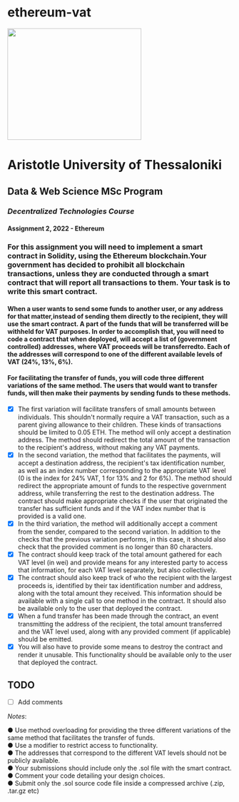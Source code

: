 # ethereum-vat

<img src="https://d33wubrfki0l68.cloudfront.net/fcd4ecd90386aeb50a235ddc4f0063cfbb8a7b66/4295e/static/bfc04ac72981166c740b189463e1f74c/40129/eth-diamond-black-white.jpg" width="300" height="250">

# Aristotle University of Thessaloniki
## Data & Web Science MSc Program
### ***Decentralized Technologies Course***
#### Assignment 2, 2022 - Ethereum

### For this assignment you will need to implement a smart contract in Solidity, using the Ethereum blockchain.Your government has decided to prohibit all blockchain transactions, unless they are conducted through a smart contract that will report all transactions to them. **Your task is to write this smart contract.**

#### When a user wants to send some funds to another user, or any address for that matter,instead of sending them directly to the recipient, they will use the smart contract. A part of the funds that will be transferred will be withheld for VAT purposes. In order to accomplish that, you will need to code a contract that when deployed, will accept a list of (government controlled) addresses, where VAT proceeds will be transferredto. Each of the addresses will correspond to one of the different available levels of VAT (24%, 13%, 6%).

#### For facilitating the transfer of funds, you will code three different variations of the same method. The users that would want to transfer funds, will then make their payments by sending funds to these methods.

- [X] The first variation will facilitate transfers of small amounts between individuals. This
shouldn't normally require a VAT transaction, such as a parent giving allowance to their
children. These kinds of transactions should be limited to 0.05 ETH. The method will only
accept a destination address. The method should redirect the total amount of the
transaction to the recipient's address, without making any VAT payments.
- [X] In the second variation, the method that facilitates the payments, will accept a
destination address, the recipient's tax identification number, as well as an index number
corresponding to the appropriate VAT level (0 is the index for 24% VAT, 1 for 13% and 2 for
6%). The method should redirect the appropriate amount of funds to the respective
government address, while transferring the rest to the destination address. The contract
should make appropriate checks if the user that originated the transfer has sufficient
funds and if the VAT index number that is provided is a valid one.
- [X] In the third variation, the method will additionally accept a comment from the sender,
compared to the second variation. In addition to the checks that the previous variation
performs, in this case, it should also check that the provided comment is no longer than
80 characters.
- [X] The contract should keep track of the total amount gathered for each VAT level (in wei) and provide means for any interested party to access that information, for each VAT level separately, but also collectively.
- [X] The contract should also keep track of who the recipient with the largest proceeds is, identified by their tax identification number and address, along with the total amount they received. This information should be available with a single call to one method in the contract. It should also be available only to the user that deployed the contract.
- [X] When a fund transfer has been made through the contract, an event transmitting the
address of the recipient, the total amount transferred and the VAT level used, along with
any provided comment (if applicable) should be emitted.
- [X] You will also have to provide some means to destroy the contract and render it unusable.
This functionality should be available only to the user that deployed the contract.

## TODO
- [ ] Add comments

*Notes*:

● Use method overloading for providing the three different variations of the same
method that facilitates the transfer of funds. <br>
● Use a modifier to restrict access to functionality. <br>
● The addresses that correspond to the different VAT levels should not be publicly
available. <br>
● Your submissions should include only the .sol file with the smart contract. <br>
● Comment your code detailing your design choices. <br>
● Submit only the .sol source code file inside a compressed archive (.zip, .tar.gz etc) <br>
